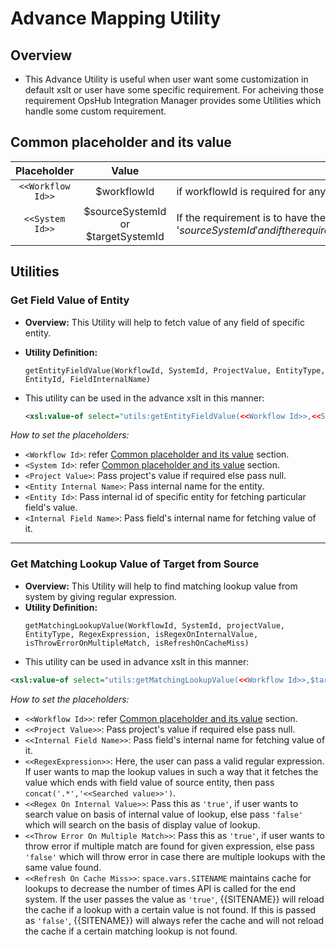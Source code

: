 # Advance Mapping Utility

## Overview
* This Advance Utility is useful when user want some customization in default xslt or user have some specific requirement. For acheiving those requirement OpsHub Integration Manager provides some Utilities which handle some custom requirement.

## Common placeholder and its value

<p align="center">

| **Placeholder**   | **Value**                        | **Description** |
|:-----------------:|:--------------------------------:|-----------------|
| `<<Workflow Id>>`   | $workflowId                      | if workflowId is required for any utility pass it as $workflowId, it is always available in mapping xml. |
| `<<System Id>>`     | $sourceSystemId or $targetSystemId | If the requirement is to have the value for the source system then set this as '$sourceSystemId' and if the requirement is to have the value for the target system then set the value as '$targetSystemId'. |

</p>

## Utilities

### Get Field Value of Entity
* **Overview:** This Utility will help to fetch value of any field of specific entity.  
* **Utility Definition:**  
  ```code
  getEntityFieldValue(WorkflowId, SystemId, ProjectValue, EntityType, EntityId, FieldInternalName)
  ```
* This utility can be used in the advance xslt in this manner:  

  ```xml
  <xsl:value-of select="utils:getEntityFieldValue(<<Workflow Id>>,<<System Id>>,<<Project Value>>,<<Entity Internal Name>>,<<Entity Id>>,<<Internal Field Name>>)"/>
  ```
*How to set the placeholders:*  
- `<Workflow Id>`: refer [Common placeholder and its value](#common-placeholder-and-its-value) section.  
- `<System Id>`: refer [Common placeholder and its value](#common-placeholder-and-its-value) section.  
- `<Project Value>`: Pass project's value if required else pass null.  
- `<Entity Internal Name>`: Pass internal name for the entity.  
- `<Entity Id>`: Pass internal id of specific entity for fetching particular field's value.  
- `<Internal Field Name>`: Pass field's internal name for fetching value of it.  

---

### Get Matching Lookup Value of Target from Source

- **Overview:** This Utility will help to find matching lookup value from system by giving regular expression.  
- **Utility Definition:**  
  ```text
  getMatchingLookupValue(WorkflowId, SystemId, projectValue, EntityType, RegexExpression, isRegexOnInternalValue, isThrowErrorOnMultipleMatch, isRefreshOnCacheMiss)
  ```
* This utility can be used in advance xslt in this manner:  

```xml
<xsl:value-of select="utils:getMatchingLookupValue(<<Workflow Id>>,$targetSystemId,<<Project Value>>,<<Internal Field Name>>,<<RegexExpression>>,<<Regex on Internal Value>>,<<Throw Error On Multiple Match>>,<<Refresh On Cache Missing>>)"/>
```
*How to set the placeholders:*  
- `<<Workflow Id>>`: refer [Common placeholder and its value](#common-placeholder-and-its-value) section.  
- `<<Project Value>>`: Pass project's value if required else pass null.  
- `<<Internal Field Name>>`: Pass field's internal name for fetching value of it.  
- `<<RegexExpression>>`: Here, the user can pass a valid regular expression. If user wants to map the lookup values in such a way that it fetches the value which ends with field value of source entity, then pass `concat('.*','<<Searched value>>')`.  
- `<<Regex On Internal Value>>`: Pass this as `'true'`, if user wants to search value on basis of internal value of lookup, else pass `'false'` which will search on the basis of display value of lookup.  
- `<<Throw Error On Multiple Match>>`: Pass this as `'true'`, if user wants to throw error if multiple match are found for given expression, else pass `'false'` which will throw error in case there are multiple lookups with the same value found.  
- `<<Refresh On Cache Miss>>`: <code class="expression">space.vars.SITENAME</code> maintains cache for lookups to decrease the number of times API is called for the end system. If the user passes the value as `'true'`, {{SITENAME}} will reload the cache if a lookup with a certain value is not found. If this is passed as `'false'`, {{SITENAME}} will always refer the cache and will not reload the cache if a certain matching lookup is not found.  
